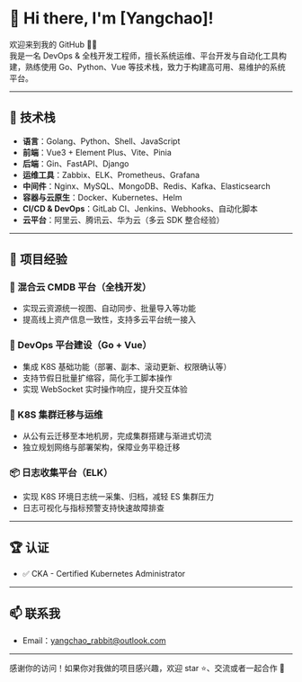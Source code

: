 # 👋 Hi there, I'm [Yangchao]!

欢迎来到我的 GitHub 👨‍💻  
我是一名 DevOps & 全栈开发工程师，擅长系统运维、平台开发与自动化工具构建，熟练使用 Go、Python、Vue 等技术栈，致力于构建高可用、易维护的系统平台。

---

## 🔧 技术栈

- **语言**：Golang、Python、Shell、JavaScript
- **前端**：Vue3 + Element Plus、Vite、Pinia
- **后端**：Gin、FastAPI、Django
- **运维工具**：Zabbix、ELK、Prometheus、Grafana
- **中间件**：Nginx、MySQL、MongoDB、Redis、Kafka、Elasticsearch
- **容器与云原生**：Docker、Kubernetes、Helm
- **CI/CD & DevOps**：GitLab CI、Jenkins、Webhooks、自动化脚本
- **云平台**：阿里云、腾讯云、华为云（多云 SDK 整合经验）

---

## 💼 项目经验

### 🚀 混合云 CMDB 平台（全栈开发）
- 实现云资源统一视图、自动同步、批量导入等功能
- 提高线上资产信息一致性，支持多云平台统一接入

### 🔧 DevOps 平台建设（Go + Vue）
- 集成 K8S 基础功能（部署、副本、滚动更新、权限确认等）
- 支持节假日批量扩缩容，简化手工脚本操作
- 实现 WebSocket 实时操作响应，提升交互体验

### 🧱 K8S 集群迁移与运维
- 从公有云迁移至本地机房，完成集群搭建与渐进式切流
- 独立规划网络与部署架构，保障业务平稳迁移

### 📦 日志收集平台（ELK）
- 实现 K8S 环境日志统一采集、归档，减轻 ES 集群压力
- 日志可视化与指标预警支持快速故障排查

---

## 🏆 认证

- ✅ CKA - Certified Kubernetes Administrator

---

## 📫 联系我

- Email：yangchao_rabbit@outlook.com
---

感谢你的访问！如果你对我做的项目感兴趣，欢迎 star ⭐、交流或者一起合作 🙌

